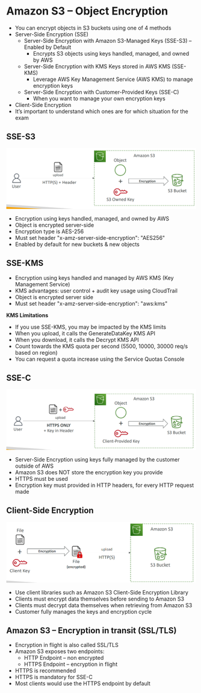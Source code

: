 # Amazon S3 – Object Encryption
- You can encrypt objects in S3 buckets using one of 4 methods
- Server-Side Encryption (SSE)
  - Server-Side Encryption with Amazon S3-Managed Keys (SSE-S3) – Enabled by Default
    - Encrypts S3 objects using keys handled, managed, and owned by AWS
  - Server-Side Encryption with KMS Keys stored in AWS KMS (SSE-KMS)
    - Leverage AWS Key Management Service (AWS KMS) to manage encryption keys
  - Server-Side Encryption with Customer-Provided Keys (SSE-C)
    - When you want to manage your own encryption keys
- Client-Side Encryption 
- It’s important to understand which ones are for which situation for the exam

## SSE-S3
![](Assets/2023-03-07-21-57-12.png)
- Encryption using keys handled, managed, and owned by AWS 
- Object is encrypted server-side 
- Encryption type is AES-256 
- Must set header "x-amz-server-side-encryption": "AES256" 
- Enabled by default for new buckets & new objects

## SSE-KMS
- Encryption using keys handled and managed by AWS KMS (Key Management Service)
- KMS advantages: user control + audit key usage using CloudTrail
- Object is encrypted server side
- Must set header "x-amz-server-side-encryption": "aws:kms"

**KMS Limitations**
- If you use SSE-KMS, you may be impacted 
by the KMS limits 
- When you upload, it calls the 
GenerateDataKey KMS API
- When you download, it calls the Decrypt
KMS API
- Count towards the KMS quota per second 
(5500, 10000, 30000 req/s based on region)
- You can request a quota increase using the 
Service Quotas Console

## SSE-C
![](Assets/2023-03-07-22-01-51.png)
- Server-Side Encryption using keys fully managed by the customer outside of AWS
- Amazon S3 does NOT store the encryption key you provide
- HTTPS must be used
- Encryption key must provided in HTTP headers, for every HTTP request made

## Client-Side Encryption
![](Assets/2023-03-07-22-04-51.png)
- Use client libraries such as Amazon S3 Client-Side Encryption Library
- Clients must encrypt data themselves before sending to Amazon S3
- Clients must decrypt data themselves when retrieving from Amazon S3
- Customer fully manages the keys and encryption cycle

## Amazon S3 – Encryption in transit (SSL/TLS)
- Encryption in flight is also called SSL/TLS 
- Amazon S3 exposes two endpoints:
  - HTTP Endpoint – non encrypted
  - HTTPS Endpoint – encryption in flight
- HTTPS is recommended
- HTTPS is mandatory for SSE-C
- Most clients would use the HTTPS endpoint by default
